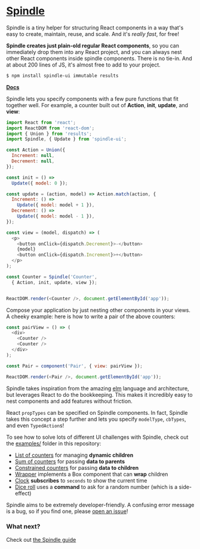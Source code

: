 # [Spindle](https://uniphil.gitbooks.io/spindle/content/)

Spindle is a tiny helper for structuring React components in a way that's easy
to create, maintain, reuse, and scale. And it's _really fast_, for free!

**Spindle creates just plain-old regular React components**, so you can
immediately drop them into any React project, and you can always nest other
React components inside spindle components. There is no tie-in. And at about 200
lines of JS, it's almost free to add to your project.

```bash
$ npm install spindle-ui immutable results
```

**[Docs](https://uniphil.gitbooks.io/spindle/content/)**

Spindle lets you specify components with a few pure functions that fit together
well. For example, a counter built out of **Action**, **init**, **update**, and
**view**:

```js
import React from 'react';
import ReactDOM from 'react-dom';
import { Union } from 'results';
import Spindle, { Update } from 'spindle-ui';

const Action = Union({
  Increment: null,
  Decrement: null,
});

const init = () =>
  Update({ model: 0 });

const update = (action, model) => Action.match(action, {
  Increment: () =>
    Update({ model: model + 1 }),
  Decrement: () =>
    Update({ model: model - 1 }),
});

const view = (model, dispatch) => (
  <p>
    <button onClick={dispatch.Decrement}>-</button>
    {model}
    <button onClick={dispatch.Increment}>+</button>
  </p>
);

const Counter = Spindle('Counter',
  { Action, init, update, view });


ReactDOM.render(<Counter />, document.getElementById('app'));
```

Compose your application by just nesting other components in your views. A
cheeky example: here is how to write a pair of the above counters:

```js
const pairView = () => (
  <div>
    <Counter />
    <Counter />
  </div>
);

const Pair = component('Pair', { view: pairView });

ReactDOM.render(<Pair />, document.getElementById('app'));
```

Spindle takes inspiration from the amazing [elm](http://elm-lang.org/) language
and architecture, but leverages React to do the bookkeeping. This makes it
incredibly easy to nest components and add features without friction.

React `propTypes` can be specified on Spindle components. In fact, Spindle takes
this concept a step further and lets you specify `modelType`, `cbTypes`, and
even `TypedAction`s!

To see how to solve lots of different UI challenges with Spindle, check out the
[examples/](examples/) folder in this repository:

- [List of counters](examples/n-counters) for managing **dynamic children**
- [Sum of counters](examples/sum-counters) for passing **data to parents**
- [Constrained counters](examples/constrained-counters) for passing **data to
  children**
- [Wrapper](examples/wrapper) implements a Box component that can **wrap**
  children
- [Clock](examples/clock) **subscribes** to `seconds` to show the current time
- [Dice roll](examples/diceroll) uses a **command** to ask for a random number
  (which is a side-effect)

Spindle aims to be extremely developer-friendly. A confusing error message is a
bug, so if you find one, please
[open an issue](https://github.com/openride/spindle/issues/new)!

### What next?

Check out [the Spindle guide](https://uniphil.gitbooks.io/spindle/content/)
